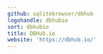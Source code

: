 ```yaml
---
github: sqlitebrowser/dbhub
logohandle: dbhubio
sort: dbhubio
title: DBHub.io
website: 'https://dbhub.io/'
---
```

